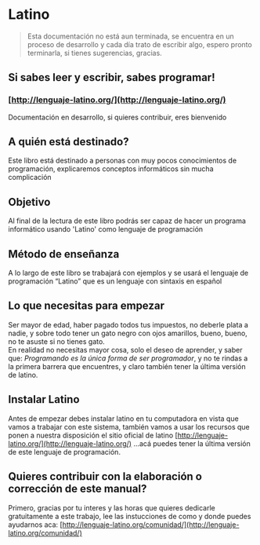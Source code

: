 # Latino

> Esta documentación no está aun terminada, se encuentra en un proceso de desarrollo y cada día trato de escribir algo, espero pronto terminarla, si tienes sugerencias, gracias.

## Si sabes leer y escribir, sabes programar!

### [http://lenguaje-latino.org/](http://lenguaje-latino.org/)

Documentación en desarrollo, si quieres contribuir, eres bienvenido

## A quién está destinado?

Este libro está destinado a personas con muy pocos conocimientos de programación, explicaremos conceptos informáticos sin mucha complicación

## Objetivo

Al final de la lectura de este libro podrás ser capaz de hacer un programa informático usando 'Latino' como lenguaje de programación

## Método de enseñanza

A lo largo de este libro se trabajará con ejemplos y se usará el lenguaje de programación “Latino” que es un lenguaje con sintaxis en español

## Lo que necesitas para empezar

Ser mayor de edad, haber pagado todos tus impuestos, no deberle plata a nadie, y sobre todo tener un gato negro con ojos amarillos, bueno, bueno, no te asuste si no tienes gato.  
En realidad no necesitas mayor cosa, solo el deseo de aprender, y saber que: _Programando es la única forma de ser programador_, y no te rindas a la primera barrera que encuentres, y claro también tener la última versión de latino.

## Instalar Latino

Antes de empezar debes instalar latino en tu computadora en vista que vamos a trabajar con este sistema, también vamos a usar los recursos que ponen a nuestra disposición el sitio oficial de latino [http://lenguaje-latino.org/](http://lenguaje-latino.org/) ...acá puedes tener la última versión de este lenguaje de programación.

## Quieres contribuir con la elaboración o corrección de este manual?

Primero, gracias por tu interes y las horas que quieres dedicarle gratuitamente a este trabajo,  lee las instucciones de como y donde puedes ayudarnos aca: [http://lenguaje-latino.org/comunidad/](http://lenguaje-latino.org/comunidad/)

